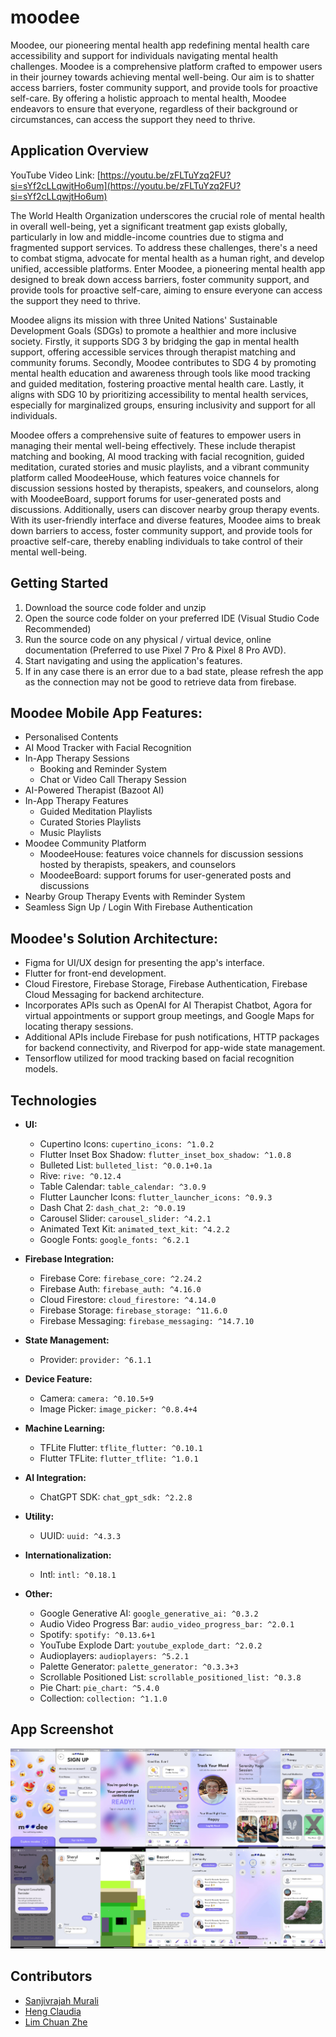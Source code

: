 # moodee

Moodee, our pioneering mental health app redefining mental health care accessibility and support for individuals navigating mental health challenges. Moodee is a comprehensive platform crafted to empower users in their journey towards achieving mental well-being. Our aim is to shatter access barriers, foster community support, and provide tools for proactive self-care. By offering a holistic approach to mental health, Moodee endeavors to ensure that everyone, regardless of their background or circumstances, can access the support they need to thrive.

## Application Overview

YouTube Video Link: [https://youtu.be/zFLTuYzq2FU?si=sYf2cLLqwjtHo6um](https://youtu.be/zFLTuYzq2FU?si=sYf2cLLqwjtHo6um)

The World Health Organization underscores the crucial role of mental health in overall well-being, yet a significant treatment gap exists globally, particularly in low and middle-income countries due to stigma and fragmented support services. To address these challenges, there's a need to combat stigma, advocate for mental health as a human right, and develop unified, accessible platforms. Enter Moodee, a pioneering mental health app designed to break down access barriers, foster community support, and provide tools for proactive self-care, aiming to ensure everyone can access the support they need to thrive.

Moodee aligns its mission with three United Nations' Sustainable Development Goals (SDGs) to promote a healthier and more inclusive society. Firstly, it supports SDG 3 by bridging the gap in mental health support, offering accessible services through therapist matching and community forums. Secondly, Moodee contributes to SDG 4 by promoting mental health education and awareness through tools like mood tracking and guided meditation, fostering proactive mental health care. Lastly, it aligns with SDG 10 by prioritizing accessibility to mental health services, especially for marginalized groups, ensuring inclusivity and support for all individuals.

Moodee offers a comprehensive suite of features to empower users in managing their mental well-being effectively. These include therapist matching and booking, AI mood tracking with facial recognition, guided meditation, curated stories and music playlists, and a vibrant community platform called MoodeeHouse, which features voice channels for discussion sessions hosted by therapists, speakers, and counselors, along with MoodeeBoard, support forums for user-generated posts and discussions. Additionally, users can discover nearby group therapy events. With its user-friendly interface and diverse features, Moodee aims to break down barriers to access, foster community support, and provide tools for proactive self-care, thereby enabling individuals to take control of their mental well-being.

## Getting Started
1. Download the source code folder and unzip
2. Open the source code folder on your preferred IDE (Visual Studio Code Recommended)
3. Run the source code on any physical / virtual device, online documentation (Preferred to use Pixel 7 Pro & Pixel 8 Pro AVD).
4. Start navigating and using the application's features.
5. If in any case there is an error due to a bad state, please refresh the app as the connection may not be good to retrieve data from firebase.

## Moodee Mobile App Features:
- Personalised Contents 
- AI Mood Tracker with Facial Recognition
- In-App Therapy Sessions
  - Booking and Reminder System
  - Chat or Video Call Therapy Session
- AI-Powered Therapist (Bazoot AI)
- In-App Therapy Features
  - Guided Meditation Playlists
  - Curated Stories Playlists
  - Music Playlists
- Moodee Community Platform
  - MoodeeHouse: features voice channels for discussion sessions hosted by therapists, speakers, and counselors
  - MoodeeBoard: support forums for user-generated posts and discussions
- Nearby Group Therapy Events with Reminder System
- Seamless Sign Up / Login With Firebase Authentication

## Moodee's Solution Architecture:
  - Figma for UI/UX design for presenting the app's interface.
  - Flutter for front-end development.
  - Cloud Firestore, Firebase Storage, Firebase Authentication, Firebase Cloud Messaging for backend architecture. 
  - Incorporates APIs such as OpenAI for AI Therapist Chatbot, Agora for virtual appointments or support group meetings, and Google Maps for locating therapy sessions.
  - Additional APIs include Firebase for push notifications, HTTP packages for backend connectivity, and Riverpod for app-wide state management.
  - Tensorflow utilized for mood tracking based on facial recognition models.
    

## Technologies

- **UI:** 
  - Cupertino Icons: `cupertino_icons: ^1.0.2`
  - Flutter Inset Box Shadow: `flutter_inset_box_shadow: ^1.0.8`
  - Bulleted List: `bulleted_list: ^0.0.1+0.1a`
  - Rive: `rive: ^0.12.4`
  - Table Calendar: `table_calendar: ^3.0.9`
  - Flutter Launcher Icons: `flutter_launcher_icons: ^0.9.3`
  - Dash Chat 2: `dash_chat_2: ^0.0.19`
  - Carousel Slider: `carousel_slider: ^4.2.1`
  - Animated Text Kit: `animated_text_kit: ^4.2.2`
  - Google Fonts: `google_fonts: ^6.2.1`

- **Firebase Integration:** 
  - Firebase Core: `firebase_core: ^2.24.2`
  - Firebase Auth: `firebase_auth: ^4.16.0`
  - Cloud Firestore: `cloud_firestore: ^4.14.0`
  - Firebase Storage: `firebase_storage: ^11.6.0`
  - Firebase Messaging: `firebase_messaging: ^14.7.10`

- **State Management:** 
  - Provider: `provider: ^6.1.1`

- **Device Feature:** 
  - Camera: `camera: ^0.10.5+9`
  - Image Picker: `image_picker: ^0.8.4+4`

- **Machine Learning:** 
  - TFLite Flutter: `tflite_flutter: ^0.10.1`
  - Flutter TFLite: `flutter_tflite: ^1.0.1`

- **AI Integration:** 
  - ChatGPT SDK: `chat_gpt_sdk: ^2.2.8`

- **Utility:** 
  - UUID: `uuid: ^4.3.3`

- **Internationalization:** 
  - Intl: `intl: ^0.18.1`

- **Other:** 
  - Google Generative AI: `google_generative_ai: ^0.3.2`
  - Audio Video Progress Bar: `audio_video_progress_bar: ^2.0.1`
  - Spotify: `spotify: ^0.13.6+1`
  - YouTube Explode Dart: `youtube_explode_dart: ^2.0.2`
  - Audioplayers: `audioplayers: ^5.2.1`
  - Palette Generator: `palette_generator: ^0.3.3+3`
  - Scrollable Positioned List: `scrollable_positioned_list: ^0.3.8`
  - Pie Chart: `pie_chart: ^5.4.0`
  - Collection: `collection: ^1.1.0`


## App Screenshot
![Screenshot 1](lib/apps/AppCollage.png)

## Contributors
- [Sanjivrajah Murali](https://github.com/sanchick02)
- [Heng Claudia](https://github.com/claudiaheng13)
- [Lim Chuan Zhe](https://github.com/ehznauhcmil)

